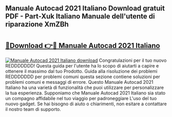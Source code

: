 ## Manuale Autocad 2021 Italiano Download gratuit PDF - Part-Xuk Italiano Manuale dell'utente di riparazione XmZBh

# <h2><a href="http://dfeetn.blite.top/?on=Manuale+Autocad+2021+Italiano">🔗Download 👉🔴 Manuale Autocad 2021 Italiano</a></h2>

[![Manuale Autocad 2021 Italiano download](https://i.imgur.com/lujVjoI.png)](http://dfeetn.blite.top/?on=Manuale+Autocad+2021+Italiano)
Congratulazioni per il tuo nuovo REDDDDDDD! Questa guida per l'utente ha lo scopo di aiutarti a capire e ottenere il massimo dal tuo Prodotto. Guida alla risoluzione dei problemi REDDDDDDD per problemi comuni questa sezione contiene soluzioni per problemi comuni e messaggi di errore. Questo Manuale Autocad 2021 Italiano ha una varietà di funzionalità che puoi utilizzare per personalizzare la tua esperienza. Supponiamo che Manuale Autocad 2021 Italiano sia stato un compagno affidabile nel tuo viaggio per padroneggiare L'uso del tuo nuovo gadget. Se hai bisogno di aiuto o chiarimenti, non esitare a contattare il nostro team di supporto.
